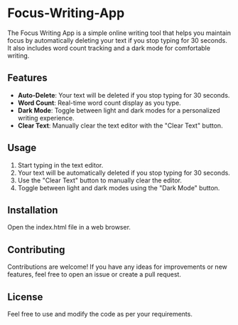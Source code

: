 # Focus-Writing-App
The Focus Writing App is a simple online writing tool that helps you maintain focus by automatically deleting your text if you stop typing for 30 seconds. It also includes word count tracking and a dark mode for comfortable writing.

## Features

- **Auto-Delete**: Your text will be deleted if you stop typing for 30 seconds.
- **Word Count**: Real-time word count display as you type.
- **Dark Mode**: Toggle between light and dark modes for a personalized writing experience.
- **Clear Text**: Manually clear the text editor with the "Clear Text" button.

## Usage

1. Start typing in the text editor.
2. Your text will be automatically deleted if you stop typing for 30 seconds.
3. Use the "Clear Text" button to manually clear the editor.
4. Toggle between light and dark modes using the "Dark Mode" button.

## Installation

Open the index.html file in a web browser.

## Contributing
Contributions are welcome! If you have any ideas for improvements or new features, feel free to open an issue or create a pull request.

## License
Feel free to use and modify the code as per your requirements.
